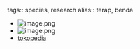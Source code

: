 tags:: species, research
alias:: terap, benda

- ![image.png](https://peach-geographical-bat-397.mypinata.cloud/ipfs/Qmeaw7QnH3xo9Dx9mdabUTaABTaaT3hDX2dWydNACnUSPf)
- ![image.png](https://peach-geographical-bat-397.mypinata.cloud/ipfs/QmcdSGRTAuZwXYBhu3FAZTDgLh3RdLbQKViiHfgf17kfdH)
- [tokopedia](https://www.tokopedia.com/binmuhsingroup/biji-bibit-benih-buah-pohon-benda-artocarpus-elasticus-terap?extParam=ivf%3Dfalse%26src%3Dsearch)